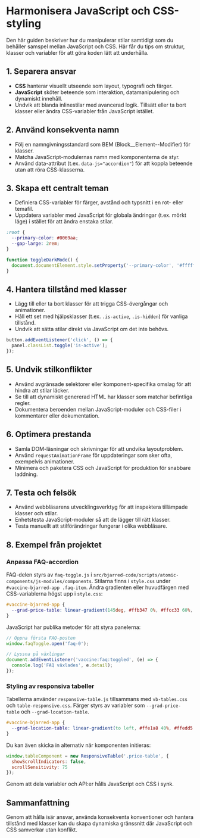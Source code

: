 # Harmonisera JavaScript och CSS-styling

Den här guiden beskriver hur du manipulerar stilar samtidigt som du behåller samspel mellan JavaScript och CSS. Här får du tips om struktur, klasser och variabler för att göra koden lätt att underhålla.

## 1. Separera ansvar

- **CSS** hanterar visuellt utseende som layout, typografi och färger.
- **JavaScript** sköter beteende som interaktion, datamanipulering och dynamiskt innehåll.
- Undvik att blanda inlinestilar med avancerad logik. Tillsätt eller ta bort klasser eller ändra CSS-variabler från JavaScript istället.

## 2. Använd konsekventa namn

- Följ en namngivningsstandard som BEM (Block__Element--Modifier) för klasser.
- Matcha JavaScript-modulernas namn med komponenterna de styr.
- Använd data-attribut (t.ex. `data-js="accordion"`) för att koppla beteende utan att röra CSS-klasserna.

## 3. Skapa ett centralt teman

- Definiera CSS-variabler för färger, avstånd och typsnitt i en rot- eller temafil.
- Uppdatera variabler med JavaScript för globala ändringar (t.ex. mörkt läge) i stället för att ändra enstaka stilar.

```css
:root {
  --primary-color: #0069aa;
  --gap-large: 2rem;
}
```

```javascript
function toggleDarkMode() {
  document.documentElement.style.setProperty('--primary-color', '#ffffff');
}
```

## 4. Hantera tillstånd med klasser

- Lägg till eller ta bort klasser för att trigga CSS-övergångar och animationer.
- Håll ett set med hjälpsklasser (t.ex. `.is-active`, `.is-hidden`) för vanliga tillstånd.
- Undvik att sätta stilar direkt via JavaScript om det inte behövs.

```javascript
button.addEventListener('click', () => {
  panel.classList.toggle('is-active');
});
```

## 5. Undvik stilkonflikter

- Använd avgränsade selektorer eller komponent-specifika omslag för att hindra att stilar läcker.
- Se till att dynamiskt genererad HTML har klasser som matchar befintliga regler.
- Dokumentera beroenden mellan JavaScript-moduler och CSS-filer i kommentarer eller dokumentation.

## 6. Optimera prestanda

- Samla DOM-läsningar och skrivningar för att undvika layoutproblem.
- Använd `requestAnimationFrame` för uppdateringar som sker ofta, exempelvis animationer.
- Minimera och paketera CSS och JavaScript för produktion för snabbare laddning.

## 7. Testa och felsök

- Använd webbläsarens utvecklingsverktyg för att inspektera tillämpade klasser och stilar.
- Enhetstesta JavaScript-moduler så att de lägger till rätt klasser.
- Testa manuellt att stilförändringar fungerar i olika webbläsare.

## 8. Exempel från projektet

### Anpassa FAQ-accordion

FAQ-delen styrs av `faq-toggle.js` i `src/bjarred-code/scripts/atomic-components/js-modules/components`. Stilarna finns i `style.css` under `#vaccine-bjarred-app .faq-item`.
Ändra gradienten eller huvudfärgen med CSS-variablerna högst upp i `style.css`:

```css
#vaccine-bjarred-app {
  --grad-price-table: linear-gradient(145deg, #ffb347 0%, #ffcc33 60%, #ffdd55 100%);
}
```

JavaScript har publika metoder för att styra panelerna:

```javascript
// Öppna första FAQ-posten
window.faqToggle.open('faq-0');

// Lyssna på växlingar
document.addEventListener('vaccine:faq:toggled', (e) => {
  console.log('FAQ växlades', e.detail);
});
```

### Styling av responsiva tabeller

Tabellerna använder `responsive-table.js` tillsammans med `vb-tables.css` och `table-responsive.css`.
Färger styrs av variabler som `--grad-price-table` och `--grad-location-table`.

```css
#vaccine-bjarred-app {
  --grad-location-table: linear-gradient(to left, #ffe1a8 40%, #ffedd5 100%);
}
```

Du kan även skicka in alternativ när komponenten initieras:

```javascript
window.tableComponent = new ResponsiveTable('.price-table', {
  showScrollIndicators: false,
  scrollSensitivity: 75
});
```

Genom att dela variabler och API:er hålls JavaScript och CSS i synk.

## Sammanfattning

Genom att hålla isär ansvar, använda konsekventa konventioner och hantera tillstånd med klasser kan du skapa dynamiska gränssnitt där JavaScript och CSS samverkar utan konflikt.
